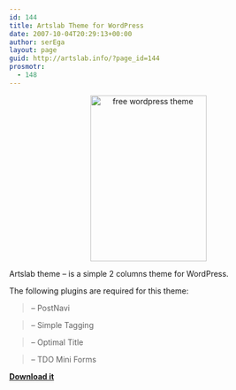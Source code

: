 ```yaml
---
id: 144
title: Artslab Theme for WordPress
date: 2007-10-04T20:29:13+00:00
author: serEga
layout: page
guid: http://artslab.info/?page_id=144
prosmotr:
  - 148
---
```

<center>
  <a href="http://artslab.info/wp-content/uploads/artslab.jpg"><img src="http://artslab.info/wp-content/uploads/artslab-210x300.jpg" alt="free wordpress theme" title="artslab" width="210" height="300" class="alignnone size-medium wp-image-1817" srcset="http://img.artslab.info/artslab-210x300.jpg 210w, http://img.artslab.info/artslab-719x1024.jpg 719w, http://img.artslab.info/artslab.jpg 800w" sizes="(max-width: 210px) 100vw, 210px" /></a>
</center>

Artslab theme &#8211; is a simple 2 columns theme for WordPress.

The following plugins are required for this theme:

> &#8211; PostNavi
  
> &#8211; Simple Tagging
  
> &#8211; Optimal Title
  
> &#8211; TDO Mini Forms

<a TARGET="_blank" TITLE="Download theme" HREF="http://www.box.net/shared/gsjzse6xot"><strong>Download it<br /> </strong></a>
